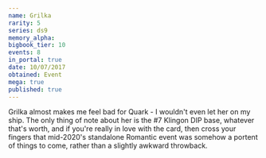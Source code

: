 ```yaml
---
name: Grilka
rarity: 5
series: ds9
memory_alpha:
bigbook_tier: 10
events: 8
in_portal: true
date: 10/07/2017
obtained: Event
mega: true
published: true
---
```


Grilka almost makes me feel bad for Quark - I wouldn't even let her on my ship. The only thing of note about her is the #7 Klingon DIP base, whatever that's worth, and if you're really in love with the card, then cross your fingers that mid-2020's standalone Romantic event was somehow a portent of things to come, rather than a slightly awkward throwback.
